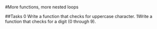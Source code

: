 #More functions, more nested loops

##Tasks
0 Write a function that checks for uppercase character.
1Write a function that checks for a digit (0 through 9).
